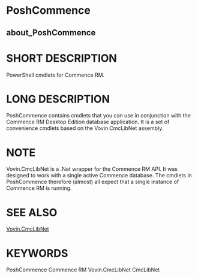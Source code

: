 ﻿# PoshCommence
## about_PoshCommence

# SHORT DESCRIPTION
PowerShell cmdlets for Commence RM.


# LONG DESCRIPTION
PoshCommence contains cmdlets that you can use in conjunction with the Commence RM Desktop Edition database application. 
It is a set of convenience cmdlets based on the Vovin.CmcLibNet assembly.

# NOTE
Vovin.CmcLibNet is a .Net wrapper for the Commence RM API. It was designed to work with a single active Commence database. The cmdlets in PoshCommence therefore (almost) all expect that a single instance of Commence RM is running.

# SEE ALSO
[Vovin.CmcLibNet](https://github.com/arnovb-github/CmcLibNet)


# KEYWORDS
PoshCommence
Commence RM
Vovin.CmcLibNet
CmcLibNet
